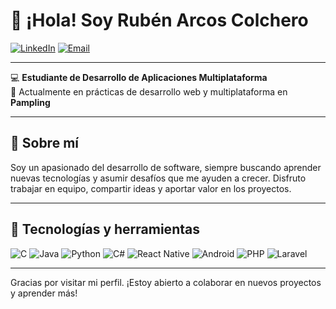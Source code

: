 # 👋 ¡Hola! Soy Rubén Arcos Colchero

[![LinkedIn](https://img.shields.io/badge/LinkedIn-blue?logo=linkedin&style=for-the-badge)](https://www.linkedin.com/in/ruben-arcos-colchero-814b99193/)
[![Email](https://img.shields.io/badge/Email-arcoscolcheroruben@gmail.com-red?logo=gmail&style=for-the-badge)](mailto:arcoscolcheroruben@gmail.com)

---

💻 **Estudiante de Desarrollo de Aplicaciones Multiplataforma**  
🎯 Actualmente en prácticas de desarrollo web y multiplataforma en **Pampling**

---

## 💬 Sobre mí

Soy un apasionado del desarrollo de software, siempre buscando aprender nuevas tecnologías y asumir desafíos que me ayuden a crecer. Disfruto trabajar en equipo, compartir ideas y aportar valor en los proyectos.

---

## 🚀 Tecnologías y herramientas

![C](https://img.shields.io/badge/C-00599C?logo=c&logoColor=white&style=for-the-badge)
![Java](https://img.shields.io/badge/Java-ED8B00?logo=java&logoColor=white&style=for-the-badge)
![Python](https://img.shields.io/badge/Python-3776AB?logo=python&logoColor=white&style=for-the-badge)
![C#](https://img.shields.io/badge/C%23-239120?logo=c-sharp&logoColor=white&style=for-the-badge)
![React Native](https://img.shields.io/badge/React_Native-61DAFB?logo=react&logoColor=black&style=for-the-badge)
![Android](https://img.shields.io/badge/Android-3DDC84?logo=android&logoColor=white&style=for-the-badge)
![PHP](https://img.shields.io/badge/PHP-777BB4?logo=php&logoColor=white&style=for-the-badge)
![Laravel](https://img.shields.io/badge/Laravel-FF2D20?logo=laravel&logoColor=white&style=for-the-badge)

---

Gracias por visitar mi perfil. ¡Estoy abierto a colaborar en nuevos proyectos y aprender más!
